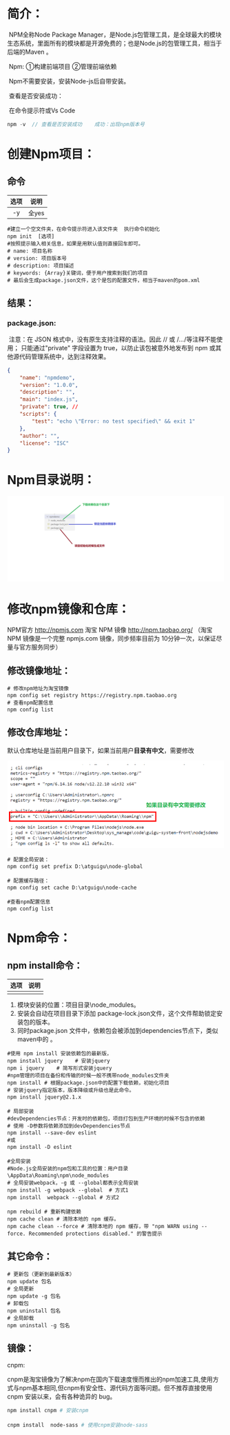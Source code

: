 # 简介：

​     NPM全称Node Package Manager，是Node.js包管理工具，是全球最大的模块生态系统，里面所有的模块都是开源免费的；也是Node.js的包管理工具，相当于后端的Maven 。

​     Npm: ①构建前端项目   ②管理前端依赖



​    Npm不需要安装，安装Node-js后自带安装。

​    查看是否安装成功：

​     在命令提示符或Vs Code

```js
npm -v  // 查看是否安装成功    成功：出现npm版本号
```





# 创建Npm项目：

## 命令

| 选项 | 说明  |
| :--: | ----- |
|  -y  | 全yes |



```shell
#建立一个空文件夹，在命令提示符进入该文件夹  执行命令初始化
npm init  [选项]
#按照提示输入相关信息，如果是用默认值则直接回车即可。
# name: 项目名称
# version: 项目版本号
# description: 项目描述
# keywords: {Array}关键词，便于用户搜索到我们的项目
# 最后会生成package.json文件，这个是包的配置文件，相当于maven的pom.xml
```



## 结果：

### package.json:

​    注意：在 JSON 格式中，没有原生支持注释的语法。因此 // 或 /*...*/等注释不能使用； 只能通过"private" 字段设置为 true，以防止该包被意外地发布到 npm 或其他源代码管理系统中，达到注释效果。

```json
{
    "name": "npmdemo",
    "version": "1.0.0",
    "description": "",
    "main": "index.js", 
    "private": true, // 
    "scripts": {
        "test": "echo \"Error: no test specified\" && exit 1"
    },
    "author": "",
    "license": "ISC"
}
```



# Npm目录说明：



![](../../../%E7%AC%94%E8%AE%B0%E5%9B%BE%E7%89%87/%E5%89%8D%E7%AB%AF/%E6%A1%86%E6%9E%B6/Npm/npm%E7%9B%AE%E5%BD%95%E8%AF%B4%E6%98%8E.png)

# 修改npm镜像和仓库：

   NPM官方 http://npmjs.com
   淘宝 NPM 镜像 http://npm.taobao.org/  （淘宝 NPM 镜像是一个完整 npmjs.com 镜像，同步频率目前为 10分钟一次，以保证尽量与官方服务同步）



## 修改镜像地址：

```shell
# 修改npm地址为淘宝镜像
npm config set registry https://registry.npm.taobao.org 
# 查看npm配置信息
npm config list
```



## 修改仓库地址：

 默认仓库地址是当前用户目录下，如果当前用户**目录有中文**，需要修改

![](../../../%E7%AC%94%E8%AE%B0%E5%9B%BE%E7%89%87/%E5%89%8D%E7%AB%AF/%E6%A1%86%E6%9E%B6/Npm/Npm%E4%BB%93%E5%BA%93.png)

```shell
# 配置全局安装：
npm config set prefix D:\atguigu\node-global

# 配置缓存路径：
npm config set cache D:\atguigu\node-cache

#查看npm配置信息
npm config list
```



# Npm命令：

## npm install命令：

| 选项 | 说明 |
| ---- | ---- |
|      |      |

1. 模块安装的位置：项目目录\node_modules。
2. 安装会自动在项目目录下添加 package-lock.json文件，这个文件帮助锁定安装包的版本。
3. 同时package.json 文件中，依赖包会被添加到dependencies节点下，类似maven中的 <dependencies>。

```shell
#使用 npm install 安装依赖包的最新版，
npm install jquery    # 安装jquery
npm i jquery    # 简写形式安装jquery
#npm管理的项目在备份和传输的时候一般不携带node_modules文件夹
npm install # 根据package.json中的配置下载依赖，初始化项目
# 安装jquery指定版本，版本降级或升级也是此命令。
npm install jquery@2.1.x 

# 局部安装
#devDependencies节点：开发时的依赖包，项目打包到生产环境的时候不包含的依赖
# 使用 -D参数将依赖添加到devDependencies节点
npm install --save-dev eslint
#或
npm install -D eslint

#全局安装
#Node.js全局安装的npm包和工具的位置：用户目录\AppData\Roaming\npm\node_modules
# 全局安装webpack，-g 或 --global都表示全局安装
npm install -g webpack --global  # 方式1
npm install  webpack --global # 方式2

npm rebuild # 重新构建依赖
npm cache clean # 清除本地的 npm 缓存。
npm cache clean --force # 清除本地的 npm 缓存，带 "npm WARN using --force. Recommended protections disabled." 的警告提示

```





## 其它命令：

```shell
# 更新包（更新到最新版本）
npm update 包名
# 全局更新
npm update -g 包名
# 卸载包
npm uninstall 包名
# 全局卸载
npm uninstall -g 包名
```





## 镜像：

cnpm:

​     cnpm是淘宝镜像为了解决npm在国内下载速度慢而推出的npm加速工具,使用方式与npm基本相同,但cnpm有安全性、源代码方面等问题。
​    但不推荐直接使用 cnpm 安装以来，会有各种诡异的 bug。

```sh
npm install cnpm # 安装cnpm

cnpm install  node-sass # 使用cnpm安装node-sass
```





































































